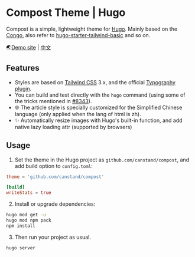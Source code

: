 # Compost Theme | Hugo

Compost is a simple, lightweight theme for [Hugo](https://gohugo.io). Mainly based on the [Congo](https://github.com/jpanther/congo), also refer to [hugo-starter-tailwind-basic](https://github.com/bep/hugo-starter-tailwind-basic) and so on.

🌏[Demo site](https://canstand.github.io/compost/) | [中文](https://canstand.github.io/compost/zh)

## Features

- Styles are based on [Tailwind CSS](https://tailwindcss.com/docs) 3.x, and the official [Typography plugin](https://github.com/tailwindlabs/tailwindcss-typography).
- You can build and test directly with the `hugo` command (using some of the tricks mentioned in [#8343](https://github.com/gohugoio/hugo/issues/8343)). 
- 🌐 The article style is specially customized for the Simplified Chinese language (only applied when the lang of html is zh). 
- ✨ Automatically resize images with Hugo's built-in function, and add native lazy loading attr (supported by browsers)

## Usage

1. Set the theme in the Hugo project as `github.com/canstand/compost`, and add build option to `config.toml`:

```toml
theme = 'github.com/canstand/compost'

[build]
writeStats = true
```

2. Install or upgrade dependencies:

```bash
hugo mod get -u
hugo mod npm pack
npm install
```

3. Then run your project as usual.

```bash
hugo server
```
